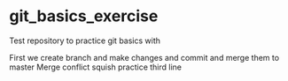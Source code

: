 # git_basics_exercise
Test repository to practice git basics with

First we create branch and make changes and commit and merge them to master
Merge conflict squish practice
third line